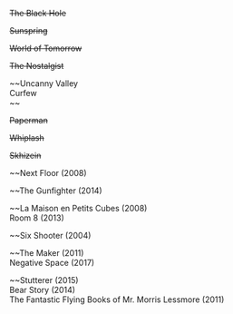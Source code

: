 ~~The Black Hole~~  
  
~~Sunspring~~  
  
~~World of Tomorrow~~  
  
~~The Nostalgist~~  
  
~~Uncanny Valley  
Curfew  
~~  
  
~~Paperman~~  
  
~~Whiplash~~  
  
~~Skhizein~~  
  
~~Next Floor (2008)  
  
~~The Gunfighter (2014)  
  
~~La Maison en Petits Cubes (2008)  
Room 8 (2013)  
  
~~Six Shooter (2004)  
  
~~The Maker (2011)  
Negative Space (2017)  
  
~~Stutterer (2015)  
Bear Story (2014)  
The Fantastic Flying Books of Mr. Morris Lessmore (2011)